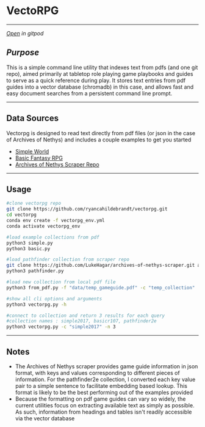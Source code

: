 # VectoRPG

---

[*Open*](https://gitpod.io/#https://github.com/ryancahildebrandt/vectorpg) *in gitpod*

## *Purpose*

This is a simple command line utility that indexes text from pdfs (and one git repo), aimed primarily at tabletop role playing game playbooks and guides to serve as a quick reference during play. It stores text entries from pdf guides into a vector database (chromadb) in this case, and allows fast and easy document searches from a persistent command line prompt.

---

## Data Sources

Vectorpg is designed to read text directly from pdf files (or json in the case of Archives of Nethys) and includes a couple examples to get you started

- [Simple World](https://buriedwithoutceremony.com/wp-content/uploads/2017/07/simple-world.pdf)
- [Basic Fantasy RPG](https://basicfantasy.org/download.cgi/Basic-Fantasy-RPG-Rules-r107.pdf)
- [Archives of Nethys Scraper Repo](https://github.com/LukeHagar/archives-of-nethys-scraper)

---

## Usage

```bash
#clone vectorpg repo
git clone https://github.com/ryancahildebrandt/vectorpg.git
cd vectorpg
conda env create -f vectorpg_env.yml
conda activate vectorpg_env

#load example collections from pdf
python3 simple.py
python3 basic.py

#load pathfinder collection from scraper repo
git clone https://github.com/LukeHagar/archives-of-nethys-scraper.git archives-of-nethys-scraper
python3 pathfinder.py

#load new collection from local pdf file
python3 from_pdf.py -f "data/temp_gameguide.pdf" -c "temp_collection"

#show all cli options and arguments
python3 vectorpg.py -h

#connect to collection and return 3 results for each query
#collection names : simple2017, basicr107, pathfinder2e
python3 vectorpg.py -c "simple2017" -n 3

```

---

## Notes

- The Archives of Nethys scraper provides game guide information in json format, with keys and values corresponding to different pieces of information. For the pathfinder2e collection, I converted each key value pair to a simple sentence to facilitate embedding based lookup. This format is likely to be the best performing out of the examples provided
- Because the formatting on pdf game guides can vary so widely, the current utilities focus on extracting available text as simply as possible. As such, information from headings and tables isn't readily accessible via the vector database
